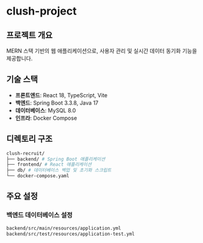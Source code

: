# clush-project

## 프로젝트 개요
MERN 스택 기반의 웹 애플리케이션으로, 사용자 관리 및 실시간 데이터 동기화 기능을 제공합니다.

## 기술 스택
- **프론트엔드**: React 18, TypeScript, Vite
- **백엔드**: Spring Boot 3.3.8, Java 17
- **데이터베이스**: MySQL 8.0
- **인프라**: Docker Compose

## 디렉토리 구조
```bash
clush-recruit/
├── backend/ # Spring Boot 애플리케이션
├── frontend/ # React 애플리케이션
├── db/ # 데이터베이스 벡업 및 초기화 스크립트
└── docker-compose.yaml
```

## 주요 설정
### 백엔드 데이터베이스 설정
```bash
backend/src/main/resources/application.yml
backend/src/test/resources/application-test.yml
```
